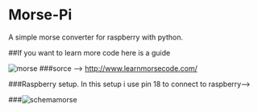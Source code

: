 # Morse-Pi
A simple morse converter for raspberry with python.

##If you want to learn more code here is a guide

![morse](https://cloud.githubusercontent.com/assets/24460427/23035977/67b1c0d6-f481-11e6-996e-9fe06cb4899d.png)
###sorce --> http://www.learnmorsecode.com/

###Raspberry setup. In this setup i use pin 18 to connect to raspberry-->

###![schemamorse](https://cloud.githubusercontent.com/assets/24460427/23035903/0d79c1e0-f481-11e6-9187-1e4905bd01c4.jpg)
